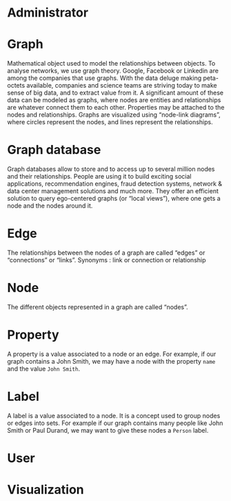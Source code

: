 # Administrator

# Graph
Mathematical object used to model the relationships between objects. To analyse networks, we use graph theory. Google, Facebook or Linkedin are among the companies that use graphs.
With the data deluge making peta-octets available, companies and science teams are striving today to make sense of big data, and to extract value from it. A significant amount of these data can be modeled as graphs, where nodes are entities and relationships are whatever connect them to each other. Properties may be attached to the nodes and relationships. Graphs are visualized using “node-link diagrams”, where circles represent the nodes, and lines represent the relationships.

# Graph database
Graph databases allow to store and to access up to several million nodes and their relationships. People are using it to build exciting social applications, recommendation engines, fraud detection systems, network & data center management solutions and much more. They offer an efficient solution to query ego-centered graphs (or “local views”), where one gets a node and the nodes around it.

# Edge
The relationships between the nodes of a graph are called “edges” or “connections” or “links”.
Synonyms : link or connection or relationship

# Node
The different objects represented in a graph are called “nodes”.

# Property
A property is a value associated to a node or an edge. For example, if our graph contains a John Smith, we may have a node with the property ```name``` and the value ```John Smith```.

# Label
A label is a value associated to a node. It is a concept used to group nodes or edges into sets. For example if our graph contains many people like John Smith or Paul Durand, we may want to give these nodes a ```Person``` label.

# User

# Visualization
